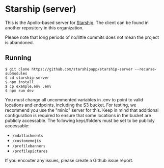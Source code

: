 # Starship (server)
This is the Apollo-based server for [Starship](starshipapp.xyz). The client can be found in another repository in this organization.

Please note that long periods of no/little commits does not mean the project is abandoned.

## Running
```
$ git clone https://github.com/starshipapp/starship-server --recurse-submodules
$ cd starship-server
$ npm install
$ cp example.env .env
$ npm run dev
```
You must change all uncommented variables in .env to point to valid locations and endpoints, including the S3 bucket. For testing, we recommend you use the "minio" server for this. Keep in mind that additional configuration is required to ensure that some locations in the bucket are publicly accessable. The following keys/folders must be set to be publicly accessable:
- `/mdattachments`
- `/customemojis`
- `/profilebanners`
- `/profilepictures`

If you encouter any issues, please create a Github issue report.
